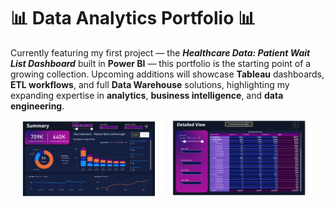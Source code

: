 # 📊 Data Analytics Portfolio 📊

Currently featuring my first project — the ***Healthcare Data: Patient Wait List Dashboard*** built in **Power BI** — this portfolio is the starting point of a growing collection. Upcoming additions will showcase **Tableau** dashboards, **ETL workflows**, and full **Data Warehouse** solutions, highlighting my expanding expertise in **analytics**, **business intelligence**, and **data engineering**.




<p align="center">
  <img src="power-bi-projects/healthcare-data-patient-wait-list/dashboard-screenshots/Summary.png" alt="Power BI Dashboard Summary" width="45%"/>
  &nbsp;
  <img src="power-bi-projects/healthcare-data-patient-wait-list/dashboard-screenshots/Detail.png" alt="Power BI Dashboard Detail" width="45%"/>
</p>


